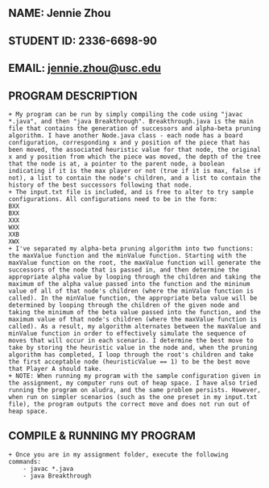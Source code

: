 ## NAME: Jennie Zhou
## STUDENT ID: 2336-6698-90
## EMAIL: jennie.zhou@usc.edu

## PROGRAM DESCRIPTION
	+ My program can be run by simply compiling the code using "javac *.java", and then "java Breakthrough". Breakthrough.java is the main file that contains the generation of successors and alpha-beta pruning algorithm. I have another Node.java class - each node has a board configuration, corresponding x and y position of the piece that has been moved, the associated heuristic value for that node, the original x and y position from which the piece was moved, the depth of the tree that the node is at, a pointer to the parent node, a boolean indicating if it is the max player or not (true if it is max, false if not), a list to contain the node's children, and a list to contain the history of the best successors following that node. 
	+ The input.txt file is included, and is free to alter to try sample configurations. All configurations need to be in the form:
	BXX
	BXX
	XXX
	WXX
	XXB
	XWX
	+ I've separated my alpha-beta pruning algorithm into two functions: the maxValue function and the minValue function. Starting with the maxValue function on the root, the maxValue function will generate the successors of the node that is passed in, and then determine the appropriate alpha value by looping through the children and taking the maximum of the alpha value passed into the function and the mininum value of all of that node's children (where the minValue function is called). In the minValue function, the appropriate beta value will be determined by looping through the children of the given node and taking the minimum of the beta value passed into the function, and the maximum value of that node's children (where the maxValue function is called). As a result, my algorithm alternates between the maxValue and minValue function in order to effectively simulate the sequence of moves that will occur in each scenario. I determine the best move to take by storing the heuristic value in the node and, when the pruning algorithm has completed, I loop through the root's children and take the first acceptable node (heuristicValue == 1) to be the best move that Player A should take.
	+ NOTE: When running my program with the sample configuration given in the assignment, my computer runs out of heap space. I have also tried running the program on aludra, and the same problem persists. However, when run on simpler scenarios (such as the one preset in my input.txt file), the program outputs the correct move and does not run out of heap space.  

## COMPILE & RUNNING MY PROGRAM
	+ Once you are in my assignment folder, execute the following commands:
		- javac *.java
		- java Breakthrough

